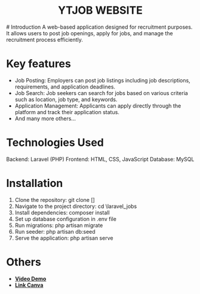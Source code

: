 <h1 align="center">
      YTJOB WEBSITE 

</h1>
# Introduction
A web-based application designed for recruitment purposes. It allows users to post job openings, apply for jobs, and manage the recruitment process efficiently.
</h1>

# Key features
* Job Posting: Employers can post job listings including job descriptions, requirements, and application deadlines.
* Job Search: Job seekers can search for jobs based on various criteria such as location, job type, and keywords.
* Application Management: Applicants can apply directly through the platform and track their application status.
* And many more others...

# Technologies Used
Backend: Laravel (PHP)
Frontend: HTML, CSS, JavaScript
Database: MySQL

# Installation
1. Clone the repository: git clone []
2. Navigate to the project directory: cd \laravel_jobs
3. Install dependencies: composer install
4. Set up database configuration in .env file
5. Run migrations: php artisan migrate
6. Run seeder: php artisan db:seed
7. Serve the application: php artisan serve

# Others
- **[Video Demo](https://drive.google.com/file/d/1u_hVPp_DqwAIIXfx9d7vFJQK0rvNMncr/view?usp=sharing)**
- **[Link Canva](https://www.canva.com/design/DAF0zg7GSXU/2rJDE_qa601TgmABgN9yDw/edit?utm_content=DAF0zg7GSXU&utm_campaign=designshare&utm_medium=link2&utm_source=sharebutton)**



